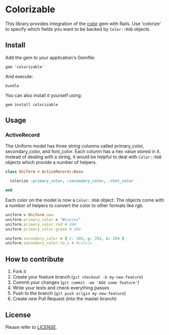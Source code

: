 # Colorizable

This library provides integration of the [color](https://github.com/halostatue/color) gem with Rails. Use 'colorize' to specify which fields you want to be backed by `Color::RGB` objects.

## Install

Add the gem to your application's Gemfile:

```
gem 'colorizable'
```

And execute:

```
bundle
```

You can also install it yourself using:

```
gem install colorizable
```

## Usage

### ActiveRecord

The Uniform model has three string columns called primary_color, secondary_color, and font_color. Each column has a hex value stored in it. Instead of dealing with a string, it would be helpful to deal with `Color::RGB` objects which provide a number of helpers.

```ruby
class Uniform < ActiveRecord::Base

  colorize :primary_color, :secondary_color, :font_color

end
```

Each color on the model is now a `Color::RGB` object. The objects come with a number of helpers to convert the color to other formats like rgb.

```ruby
uniform = Uniform.new
uniform.primary_color = "#cccccc"
uniform.primary_color.red # 204
uniform.primary_color.green # 204

uniform.secondary_color = { r: 204, g: 204, b: 204 }
uniform.secondary_color.to_s # #cccccc
```

## How to contribute

1. Fork it
2. Create your feature branch (`git checkout -b my-new-feature`)
3. Commit your changes (`git commit -am 'Add some feature'`)
4. Write your tests and check everything passes
5. Push to the branch (`git push origin my-new-feature`)
6. Create new Pull Request (into the master branch)

## License

Please refer to [LICENSE](https://github.com/idealprojectgroup/colorizable/blob/master/LICENSE).
